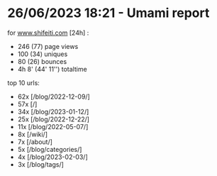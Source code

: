 # 26/06/2023 18:21 - Umami report
for www.shifeiti.com [24h] :

 - 246 (77) page views
 - 100 (34) uniques
 - 80 (26) bounces
 - 4h 8'  (44' 11'') totaltime


top 10 urls:
 - 62x [/blog/2022-12-09/]
 - 57x [/]
 - 34x [/blog/2023-01-12/]
 - 25x [/blog/2022-12-22/]
 - 11x [/blog/2022-05-07/]
 - 8x [/wiki/]
 - 7x [/about/]
 - 5x [/blog/categories/]
 - 4x [/blog/2023-02-03/]
 - 3x [/blog/tags/]


